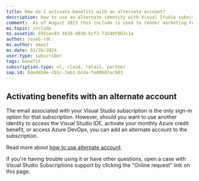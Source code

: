 ```yaml
---
title: How do I activate benefits with an alternate account?
description: How to use an alternate identity with Visual Studio subscriptions benefits
comment:  As of August 2023 this include is used to render marketing FAQ content for VS Subscriptions in the following portals - VSCom, Manage, and My portals. It was not used for learn.microsoft.com content at that time. SMEs are Jose Becerra and Larissa Crawford of Red Door Collaborative and Angela Cao-Hong.
ms.topic: include
ms.assetid: 595cec83-3939-4030-bcf2-73249f0b3c1a
author: joseb-rdc
ms.author: amast
ms.date: 03/26/2024
user.type: subscriber
tags: benefit
subscription.type: vl, cloud, retail, partner
sap.id: 8dedd10e-cb1c-2eb1-bcda-fe00b07ac903
---
```


## Activating benefits with an alternate account
The email associated with your Visual Studio subscription is the only sign-in option for that subscription. However, should you want to use another identity to access the Visual Studio IDE, activate your monthly Azure credit benefit, or access Azure DevOps, you can add an alternate account to the subscription.

Read more about [how to use alternate account](https://learn.microsoft.com/visualstudio/subscriptions/vs-alternate-identity).

If you're having trouble using it or have other questions, open a case with Visual Studio Subscriptions support by clicking the "Online request" link on this page.